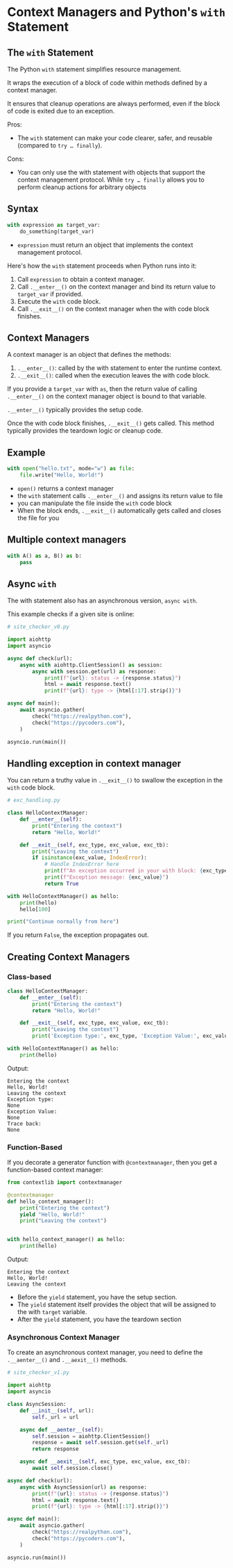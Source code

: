 # Context Managers and Python's `with` Statement

## The `with` Statement

The Python `with` statement simplifies resource management. 

It wraps the execution of a block of code within methods defined by a context manager.

It ensures that cleanup operations are always performed, even if the block of code is exited due to an exception.

Pros:
- The `with` statement can make your code clearer, safer, and reusable (compared to `try … finally`).

Cons:
- You can only use the with statement with objects that support the context management protocol. While `try … finally` allows you to perform cleanup actions for arbitrary objects


## Syntax

```py
with expression as target_var:
    do_something(target_var)
```

- `expression` must return an object that implements the context management protocol.

Here's how the `with` statement proceeds when Python runs into it:

1. Call `expression` to obtain a context manager.
2. Call `.__enter__()` on the context manager and bind its return value to `target_var` if provided.
3. Execute the `with` code block.
4. Call `.__exit__()` on the context manager when the with code block finishes.


## Context Managers

A context manager is an object that defines the methods:

1. `.__enter__()`: called by the with statement to enter the runtime context.
2. `.__exit__()`: called when the execution leaves the with code block.

If you provide a `target_var` with `as`, then the return value of calling `.__enter__()` on the context manager object is bound to that variable.

`.__enter__()` typically provides the setup code.

Once the with code block finishes, `.__exit__()` gets called. This method typically provides the teardown logic or cleanup code.


## Example

```py
with open("hello.txt", mode="w") as file:
    file.write("Hello, World!")
```

- `open()` returns a context manager
- the `with` statement calls `.__enter__()` and assigns its return value to file
- you can manipulate the file inside the `with` code block
- When the block ends, `.__exit__()` automatically gets called and closes the file for you


## Multiple context managers

```py
with A() as a, B() as b:
    pass
```


## Async `with`

The with statement also has an asynchronous version, `async with`.

This example checks if a given site is online:
```py
# site_checker_v0.py

import aiohttp
import asyncio

async def check(url):
    async with aiohttp.ClientSession() as session:
        async with session.get(url) as response:
            print(f"{url}: status -> {response.status}")
            html = await response.text()
            print(f"{url}: type -> {html[:17].strip()}")

async def main():
    await asyncio.gather(
        check("https://realpython.com"),
        check("https://pycoders.com"),
    )

asyncio.run(main())
```


## Handling exception in context manager

You can return a truthy value in `.__exit__()` to swallow the exception in the `with` code block.

```py
# exc_handling.py

class HelloContextManager:
    def __enter__(self):
        print("Entering the context")
        return "Hello, World!"

    def __exit__(self, exc_type, exc_value, exc_tb):
        print("Leaving the context")
        if isinstance(exc_value, IndexError):
            # Handle IndexError here
            print(f"An exception occurred in your with block: {exc_type}")
            print(f"Exception message: {exc_value}")
            return True

with HelloContextManager() as hello:
    print(hello)
    hello[100]

print("Continue normally from here")
```

If you return `False`, the exception propagates out.


## Creating Context Managers

### Class-based

```py
class HelloContextManager:
    def __enter__(self):
        print("Entering the context")
        return "Hello, World!"

    def __exit__(self, exc_type, exc_value, exc_tb):
        print("Leaving the context")
        print('Exception type:', exc_type, 'Exception Value:', exc_value, 'Trace back:', exc_tb, sep="\n")

with HelloContextManager() as hello:
    print(hello)
```

Output:
```
Entering the context
Hello, World!
Leaving the context
Exception type:
None
Exception Value:
None
Trace back:
None
```


### Function-Based

If you decorate a generator function with `@contextmanager`, then you get a function-based context manager:

```py
from contextlib import contextmanager

@contextmanager
def hello_context_manager():
    print("Entering the context")
    yield "Hello, World!"
    print("Leaving the context")


with hello_context_manager() as hello:
    print(hello)
```

Output:
```
Entering the context
Hello, World!
Leaving the context
```

- Before the `yield` statement, you have the setup section.
- The `yield` statement itself provides the object that will be assigned to the with `target` variable.
- After the `yield` statement, you have the teardown section


### Asynchronous Context Manager

To create an asynchronous context manager, you need to define the `.__aenter__()` and `.__aexit__()` methods.

```py
# site_checker_v1.py

import aiohttp
import asyncio

class AsyncSession:
    def __init__(self, url):
        self._url = url

    async def __aenter__(self):
        self.session = aiohttp.ClientSession()
        response = await self.session.get(self._url)
        return response

    async def __aexit__(self, exc_type, exc_value, exc_tb):
        await self.session.close()

async def check(url):
    async with AsyncSession(url) as response:
        print(f"{url}: status -> {response.status}")
        html = await response.text()
        print(f"{url}: type -> {html[:17].strip()}")

async def main():
    await asyncio.gather(
        check("https://realpython.com"),
        check("https://pycoders.com"),
    )

asyncio.run(main())
```

